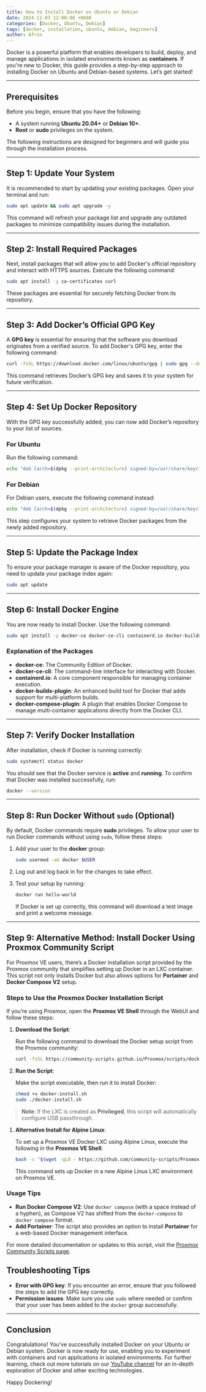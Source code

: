 ```yaml
---
title: How to Install Docker on Ubuntu or Debian
date: 2024-11-03 12:00:00 +0600
categories: [Docker, Ubuntu, Debian]
tags: [docker, installation, ubuntu, debian, beginners]
author: Afrin
---
```


Docker is a powerful platform that enables developers to build, deploy, and manage applications in isolated environments known as **containers**. If you're new to Docker, this guide provides a step-by-step approach to installing Docker on Ubuntu and Debian-based systems. Let’s get started!

---

## Prerequisites

Before you begin, ensure that you have the following:

- A system running **Ubuntu 20.04+** or **Debian 10+**.
- **Root** or **sudo** privileges on the system.

The following instructions are designed for beginners and will guide you through the installation process.

---

## Step 1: Update Your System

It is recommended to start by updating your existing packages. Open your terminal and run:

```bash
sudo apt update && sudo apt upgrade -y
```

This command will refresh your package list and upgrade any outdated packages to minimize compatibility issues during the installation.

---

## Step 2: Install Required Packages

Next, install packages that will allow you to add Docker's official repository and interact with HTTPS sources. Execute the following command:

```bash
sudo apt install -y ca-certificates curl
```

These packages are essential for securely fetching Docker from its repository.

---

## Step 3: Add Docker’s Official GPG Key

A **GPG key** is essential for ensuring that the software you download originates from a verified source. To add Docker's GPG key, enter the following command:

```bash
curl -fsSL https://download.docker.com/linux/ubuntu/gpg | sudo gpg --dearmor -o /usr/share/keyrings/docker-archive-keyring.gpg
```

This command retrieves Docker’s GPG key and saves it to your system for future verification.

---

## Step 4: Set Up Docker Repository

With the GPG key successfully added, you can now add Docker’s repository to your list of sources.

### For Ubuntu

Run the following command:

```bash
echo "deb [arch=$(dpkg --print-architecture) signed-by=/usr/share/keyrings/docker-archive-keyring.gpg] https://download.docker.com/linux/ubuntu $(lsb_release -cs) stable" | sudo tee /etc/apt/sources.list.d/docker.list > /dev/null
```

### For Debian

For Debian users, execute the following command instead:

```bash
echo "deb [arch=$(dpkg --print-architecture) signed-by=/usr/share/keyrings/docker-archive-keyring.gpg] https://download.docker.com/linux/debian $(lsb_release -cs) stable" | sudo tee /etc/apt/sources.list.d/docker.list > /dev/null
```

This step configures your system to retrieve Docker packages from the newly added repository.

---

## Step 5: Update the Package Index

To ensure your package manager is aware of the Docker repository, you need to update your package index again:

```bash
sudo apt update
```

---

## Step 6: Install Docker Engine

You are now ready to install Docker. Use the following command:

```bash
sudo apt install -y docker-ce docker-ce-cli containerd.io docker-buildx-plugin docker-compose-plugin
```

### Explanation of the Packages

- **docker-ce**: The Community Edition of Docker.
- **docker-ce-cli**: The command-line interface for interacting with Docker.
- **containerd.io**: A core component responsible for managing container execution.
- **docker-buildx-plugin**: An enhanced build tool for Docker that adds support for multi-platform builds.
- **docker-compose-plugin**: A plugin that enables Docker Compose to manage multi-container applications directly from the Docker CLI.

---

## Step 7: Verify Docker Installation

After installation, check if Docker is running correctly:

```bash
sudo systemctl status docker
```

You should see that the Docker service is **active** and **running**. To confirm that Docker was installed successfully, run:

```bash
docker --version
```

---

## Step 8: Run Docker Without `sudo` (Optional)

By default, Docker commands require **sudo** privileges. To allow your user to run Docker commands without using `sudo`, follow these steps:

1. Add your user to the **docker** group:

   ```bash
   sudo usermod -aG docker $USER
   ```

2. Log out and log back in for the changes to take effect.

3. Test your setup by running:

   ```bash
   docker run hello-world
   ```

   If Docker is set up correctly, this command will download a test image and print a welcome message.

---

## Step 9: Alternative Method: Install Docker Using Proxmox Community Script

For Proxmox VE users, there’s a Docker installation script provided by the Proxmox community that simplifies setting up Docker in an LXC container. This script not only installs Docker but also allows options for **Portainer** and **Docker Compose V2** setup.

### Steps to Use the Proxmox Docker Installation Script

If you’re using Proxmox, open the **Proxmox VE Shell** through the WebUI and follow these steps:

1. **Download the Script**:

   Run the following command to download the Docker setup script from the Proxmox community:

   ```bash
   curl -fsSL https://community-scripts.github.io/Proxmox/scripts/docker-install.sh -o docker-install.sh
   ```

2. **Run the Script**:

   Make the script executable, then run it to install Docker:

   ```bash
   chmod +x docker-install.sh
   sudo ./docker-install.sh
   ```

> **Note**: If the LXC is created as **Privileged**, this script will automatically configure USB passthrough.

1. **Alternative Install for Alpine Linux**:

   To set up a Proxmox VE Docker LXC using Alpine Linux, execute the following in the **Proxmox VE Shell**:

   ```bash
   bash -c "$(wget -qLO - https://github.com/community-scripts/ProxmoxVE/raw/main/ct/docker.sh)"
   ```

   This command sets up Docker in a new Alpine Linux LXC environment on Proxmox VE.

### Usage Tips

- **Run Docker Compose V2**: Use `docker compose` (with a space instead of a hyphen), as Compose V2 has shifted from the `docker-compose` to `docker compose` format.
- **Add Portainer**: The script also provides an option to install **Portainer** for a web-based Docker management interface.

For more detailed documentation or updates to this script, visit the [Proxmox Community Scripts page](https://community-scripts.github.io/Proxmox/scripts?id=Docker).

## Troubleshooting Tips

- **Error with GPG key**: If you encounter an error, ensure that you followed the steps to add the GPG key correctly.
- **Permission issues**: Make sure you use `sudo` where needed or confirm that your user has been added to the `docker` group successfully.

---

## Conclusion

Congratulations! You’ve successfully installed Docker on your Ubuntu or Debian system. Docker is now ready for use, enabling you to experiment with containers and run applications in isolated environments. For further learning, check out more tutorials on our [YouTube channel](https://www.youtube.com/@lewsion) for an in-depth exploration of Docker and other exciting technologies.

Happy Dockering!